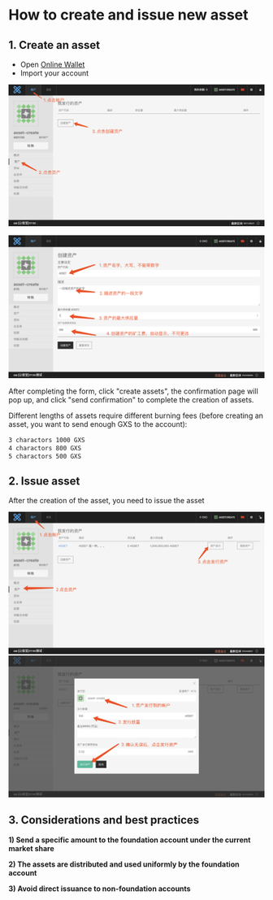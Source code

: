 # How to create and issue new asset

## 1. Create an asset

- Open [Online Wallet](https://wallet.gxb.io)
- Import your account

![](./assets/asset/create_asset1.png)

![](./assets/asset/create_asset2.png)

After completing the form, click "create assets", the confirmation page will pop up, and click "send confirmation" to complete the creation of assets.

Different lengths of assets require different burning fees (before creating an asset, you want to send enough GXS to the account):

```
3 charactors 1000 GXS
4 charactors 800 GXS
5 charactors 500 GXS
```

## 2. Issue asset

After the creation of the asset, you need to issue the asset

![](./assets/asset/issue_asset1.png)
![](./assets/asset/issue_asset2.png)

## 3. Considerations and best practices

**1) Send a specific amount to the foundation account under the current market share**

**2) The assets are distributed and used uniformly by the foundation account**

**3) Avoid direct issuance to non-foundation accounts**
